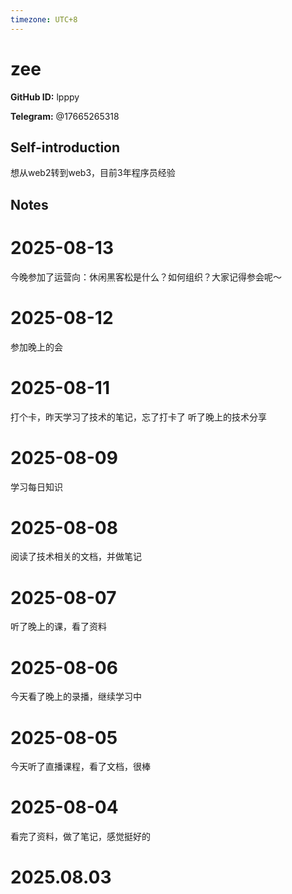 ```yaml
---
timezone: UTC+8
---
```


# zee

**GitHub ID:** lpppy

**Telegram:** @17665265318

## Self-introduction

想从web2转到web3，目前3年程序员经验

## Notes

<!-- Content_START -->
# 2025-08-13

今晚参加了运营向：休闲黑客松是什么？如何组织？大家记得参会呢～

# 2025-08-12

参加晚上的会

# 2025-08-11

打个卡，昨天学习了技术的笔记，忘了打卡了
听了晚上的技术分享

# 2025-08-09

学习每日知识

# 2025-08-08

阅读了技术相关的文档，并做笔记

# 2025-08-07

听了晚上的课，看了资料

# 2025-08-06

今天看了晚上的录播，继续学习中

# 2025-08-05

今天听了直播课程，看了文档，很棒

# 2025-08-04

看完了资料，做了笔记，感觉挺好的


# 2025.08.03


<!-- Content_END -->
